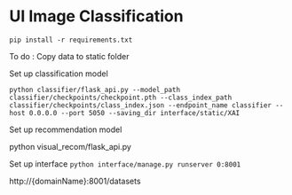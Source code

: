 # UI Image Classification

`pip install -r requirements.txt`


To do :
Copy data to static folder


Set up classification model

`python classifier/flask_api.py --model_path classifier/checkpoints/checkpoint.pth --class_index_path classifier/checkpoints/class_index.json --endpoint_name classifier --host 0.0.0.0 --port 5050 --saving_dir interface/static/XAI`

Set up recommendation model

python visual_recom/flask_api.py


Set up interface
`python interface/manage.py runserver 0:8001`

http://{domainName}:8001/datasets